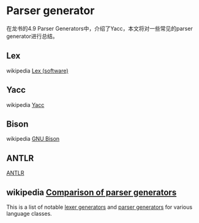 # Parser generator

在龙书的4.9 Parser Generators中，介绍了Yacc，本文将对一些常见的parser generator进行总结。

## Lex 

wikipedia [Lex (software)](https://en.wikipedia.org/wiki/Lex_(software))

## Yacc

wikipedia [Yacc](https://en.wikipedia.org/wiki/Yacc)

## Bison

wikipedia [GNU Bison](https://en.wikipedia.org/wiki/GNU_Bison)



## ANTLR 

[ANTLR](https://www.antlr.org/index.html) 

## wikipedia [Comparison of parser generators](https://en.wikipedia.org/wiki/Comparison_of_parser_generators)

This is a list of notable [lexer generators](https://en.wikipedia.org/wiki/Lexer_generator) and [parser generators](https://en.wikipedia.org/wiki/Parser_generator) for various language classes.


